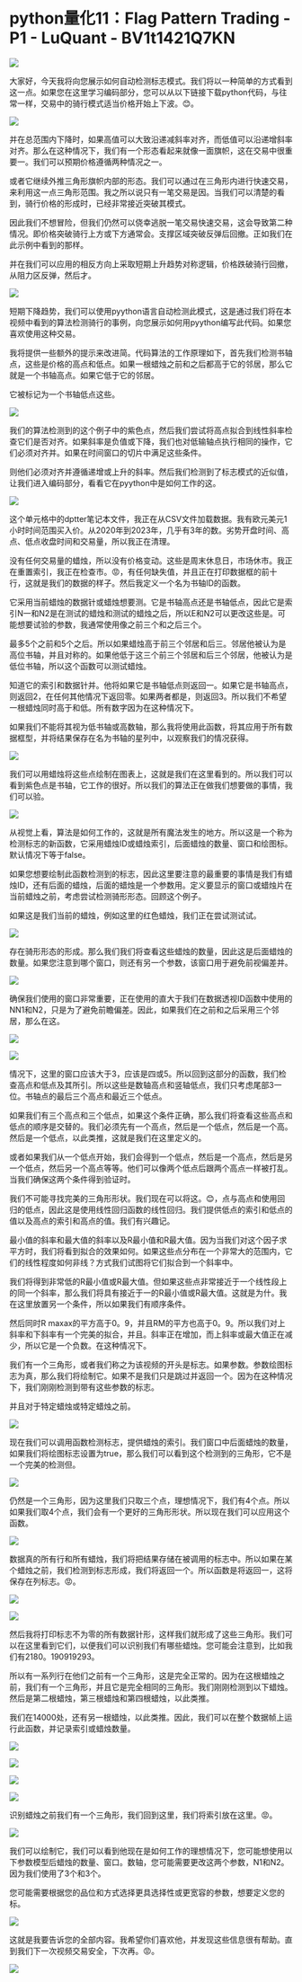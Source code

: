 # python量化11：Flag Pattern Trading - P1 - LuQuant - BV1t1421Q7KN

![](img/806981b8ac7090d0856fba389fee94a8_0.png)

大家好，今天我将向您展示如何自动检测标志模式。我们将以一种简单的方式看到这一点。如果您在这里学习编码部分，您可以从以下链接下载python代码，与往常一样，交易中的骑行模式适当价格开始上下波。😊。



![](img/806981b8ac7090d0856fba389fee94a8_2.png)

并在总范围内下降时，如果高值可以大致沿递减斜率对齐，而低值可以沿递增斜率对齐。那么在这种情况下，我们有一个形态看起来就像一面旗帜，这在交易中很重要一。我们可以预期价格遵循两种情况之一。

或者它继续外推三角形旗帜内部的形态。我们可以通过在三角形内进行快速交易，来利用这一点三角形范围。我之所以说只有一笔交易是因。当我们可以清楚的看到，骑行价格的形成时，已经非常接近突破其模式。

因此我们不想冒险，但我们仍然可以侥幸逃脱一笔交易快速交易，这会导致第二种情况。即价格突破骑行上方或下方通常会。支撑区域突破反弹后回撤。正如我们在此示例中看到的那样。

并在我们可以应用的相反方向上采取短期上升趋势对称逻辑，价格跌破骑行回撤，从阻力区反弹，然后才。

![](img/806981b8ac7090d0856fba389fee94a8_4.png)

短期下降趋势，我们可以使用pyython语言自动检测此模式，这是通过我们将在本视频中看到的算法检测骑行的事例，向您展示如何用pyython编写此代码。如果您喜欢使用这种交易。

我将提供一些额外的提示来改进简。代码算法的工作原理如下，首先我们检测书轴点，这些是价格的高点和低点。如果一根蜡烛之前和之后都高于它的邻居，那么它就是一个书轴高点。如果它低于它的邻居。

它被标记为一个书轴低点这些。

![](img/806981b8ac7090d0856fba389fee94a8_6.png)

我们的算法检测到的这个例子中的紫色点，然后我们尝试将高点拟合到线性斜率检查它们是否对齐。如果斜率是负值或下降，我们也对低输轴点执行相同的操作，它们必须对齐并。如果在时间窗口的切片中满足这些条件。

则他们必须对齐并遵循递增或上升的斜率。然后我们检测到了标志模式的近似值，让我们进入编码部分，看看它在pyython中是如何工作的这。



![](img/806981b8ac7090d0856fba389fee94a8_8.png)

这个单元格中的dptter笔记本文件，我正在从CSV文件加载数据。我有欧元美元1小时时间范围买入价。从2020年到2023年，几乎有3年的数。劣势开盘时间、高点、低点收盘时间和交易量，所以我正在清理。

没有任何交易量的蜡烛，所以没有价格变动。这些是周末休息日，市场休市。我正在重置索引，我正在检查市。😡，有任何缺失值，并且正在打印数据框的前十行，这就是我们的数据的样子。然后我定义一个名为书轴ID的函数。

它采用当前蜡烛的数据针或蜡烛想要测。它是书轴高点还是书轴低点，因此它是索引N一和N2是在测试的蜡烛和测试的蜡烛之后，所以E和N2可以更改这些是。可能想要试验的参数，我通常使用像之前三个和之后三个。

最多5个之前和5个之后。所以如果蜡烛高于前三个邻居和后三。邻居他被认为是高位书轴，并且对称的。如果他低于这三个前三个邻居和后三个邻居，他被认为是低位书轴，所以这个函数可以测试蜡烛。

知道它的索引和数据针并。他将如果它是书轴低点则返回一。如果它是书轴高点，则返回2，在任何其他情况下返回零。如果两者都是，则返回3。所以我们不希望一根蜡烛同时高于和低。所有数字因为在这种情况下。

如果我们不能将其视为低书轴或高数轴，那么我将使用此函数，将其应用于所有数据框型，并将结果保存在名为书轴的星列中，以观察我们的情况获得。



![](img/806981b8ac7090d0856fba389fee94a8_10.png)

我们可以用蜡烛将这些点绘制在图表上，这就是我们在这里看到的。所以我们可以看到紫色点是书轴，它工作的很好。所以我们的算法正在做我们想要做的事情，我们可以验。



![](img/806981b8ac7090d0856fba389fee94a8_12.png)

从视觉上看，算法是如何工作的，这就是所有魔法发生的地方。所以这是一个称为检测标志的新函数，它采用蜡烛ID或蜡烛索引，后面蜡烛的数量、窗口和绘图标。默认情况下等于false。

如果您想要绘制此函数检测到的标志，因此这里要注意的最重要的事情是我们有蜡烛ID，还有后面的蜡烛，后面的蜡烛是一个参数用。定义要显示的窗口或蜡烛片在当前蜡烛之前，考虑尝试检测骑形形态。回顾这个例子。

如果这是我们当前的蜡烛，例如这里的红色蜡烛，我们正在尝试测试试。

![](img/806981b8ac7090d0856fba389fee94a8_14.png)

存在骑形形态的形成。那么我们我们将查看这些蜡烛的数量，因此这是后面蜡烛的数量。如果您注意到哪个窗口，则还有另一个参数，该窗口用于避免前视偏差并。



![](img/806981b8ac7090d0856fba389fee94a8_16.png)

确保我们使用的窗口非常重要，正在使用的直大于我们在数据透视ID函数中使用的NN1和N2，只是为了避免前瞻偏差。因此，如果我们在之前和之后采用三个邻居，那么在这。



![](img/806981b8ac7090d0856fba389fee94a8_18.png)

![](img/806981b8ac7090d0856fba389fee94a8_19.png)

情况下，这里的窗口应该大于3，应该是四或5。所以回到这部分的函数，我们检查高点和低点及其所引。所以这些是数轴高点和竖轴低点，我们只考虑尾部3一位。书轴点的最后三个高点和最近三个低点。

如果我们有三个高点和三个低点，如果这个条件正确，那么我们将查看这些高点和低点的顺序是交替的。我们必须先有一个高点，然后是一个低点，然后是一个高。然后是一个低点，以此类推，这就是我们在这里定义的。

或者如果我们从一个低点开始，我们会得到一个低点，然后是一个高点，然后是另一个低点，然后另一个高点等等。他们可以像两个低点后跟两个高点一样被打乱。当我们确保这两个条件得到验证时。

我们不可能寻找完美的三角形形状。我们现在可以将这。😊，点与高点和使用回归的低点，因此这是使用线性回归函数的线性回归。我们提供低点的索引和低点的值以及高点的索引和高点的值。我们有兴趣记。

最小值的斜率和最大值的斜率以及R最小值和R最大值。因为当我们对这个因子求平方时，我们将看到拟合的效果如何。如果这些点分布在一个非常大的范围内，它们的线性程度如何非线？方式我们试图将它们拟合到一个斜率中。

我们将得到非常低的R最小值或R最大值。但如果这些点非常接近于一个线性段上的同一个斜率，那么我们将具有接近于一的R最小值或R最大值。这就是为什。我在这里放置另一个条件，所以如果我们有顺序条件。

然后同时R maxax的平方高于0。9，并且RM的平方也高于0。9。所以我们对上斜率和下斜率有一个完美的拟合，并且。斜率正在增加，而上斜率或最大值正在减少，所以它是一个负数。在这种情况下。

我们有一个三角形，或者我们称之为该视频的开头是标志。如果参数。参数绘图标志为真，那么我们将绘制它。如果不是我们只是跳过并返回一个。因为在这种情况下，我们刚刚检测到带有这些参数的标志。

并且对于特定蜡烛或特定蜡烛之前。

![](img/806981b8ac7090d0856fba389fee94a8_21.png)

现在我们可以调用函数检测标志，提供蜡烛的索引。我们窗口中后面蜡烛的数量，如果我们将绘图标志设置为true，那么我们可以看到这个检测到的三角形，它不是一个完美的检测但。



![](img/806981b8ac7090d0856fba389fee94a8_23.png)

仍然是一个三角形，因为这里我们只取三个点，理想情况下，我们有4个点。所以如果我们取4个点，我们会有一个更好的三角形形状。所以现在我们可以应用这个函数。



![](img/806981b8ac7090d0856fba389fee94a8_25.png)

数据真的所有行和所有蜡烛，我们将把结果存储在被调用的标志中。所以如果在某个蜡烛之前，我们检测到标志形成，我们将返回一个。所以函数是将返回一，这将保存在列标志。😡。



![](img/806981b8ac7090d0856fba389fee94a8_27.png)

![](img/806981b8ac7090d0856fba389fee94a8_28.png)

然后我将打印标志不为零的所有数据针形，这样我们就形成了这些三角形。我们可以在这里看到它们，以便我们可以识别我们有哪些蜡烛。您可能会注意到，比如我们有2180。190919293。

所以有一系列行在他们之前有一个三角形，这是完全正常的。因为在这根蜡烛之前，我们有一个三角形，并且它是完全相同的三角形。我们刚刚检测到以下蜡烛。然后是第二根蜡烛，第三根蜡烛和第四根蜡烛，以此类推。

我们在14000处，还有另一根蜡烛，以此类推。因此，我们可以在整个数据帧上运行此函数，并记录索引或蜡烛数量。



![](img/806981b8ac7090d0856fba389fee94a8_30.png)

![](img/806981b8ac7090d0856fba389fee94a8_31.png)

![](img/806981b8ac7090d0856fba389fee94a8_32.png)

![](img/806981b8ac7090d0856fba389fee94a8_33.png)

识别蜡烛之前我们有一个三角形，我们回到这里，我们将索引放在这里。😡。

![](img/806981b8ac7090d0856fba389fee94a8_35.png)

我们可以绘制它，我们可以看到他现在是如何工作的理想情况下，您可能想使用以下参数模型后蜡烛的数量、窗口。数轴，您可能需要更改这两个参数，N1和N2。因为我们使用了3个和3个。

您可能需要根据您的品位和方式选择更具选择性或更宽容的参数，想要定义您的标。

![](img/806981b8ac7090d0856fba389fee94a8_37.png)

这就是我要告诉您的全部内容。我希望你们喜欢他，并发现这些信息很有帮助。直到我们下一次视频交易安全，下次再。😡。



![](img/806981b8ac7090d0856fba389fee94a8_39.png)